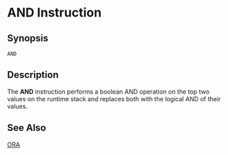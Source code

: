 # AND Instruction

## Synopsis

```
AND
```

## Description

The **AND** instruction performs a boolean AND operation on the top two
values on the runtime stack and replaces both with the logical AND of their values.

## See Also

[ORA](/icode/mne/ora)

